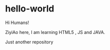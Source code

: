 # hello-world

Hi Humans!

ZiyiAo here, I am learning HTML5 , JS and JAVA.

Just another repository
